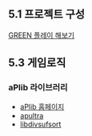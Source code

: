 ## 5.1 프로젝트 구성
[GREEN 플레이 해보기](https://webmsx.org/?ROM=https://github.com/pdpdds/ubox_example/releases/download/v1.0/green.rom)

## 5.3 게임로직

### aPlib 라이브러리 
* [aPlib 홈페이지](https://ibsensoftware.com/products_aPLib.html)  
* [apultra](https://github.com/emmanuel-marty/apultra)  
* [libdivsufsort](https://github.com/y-256/libdivsufsort)  
